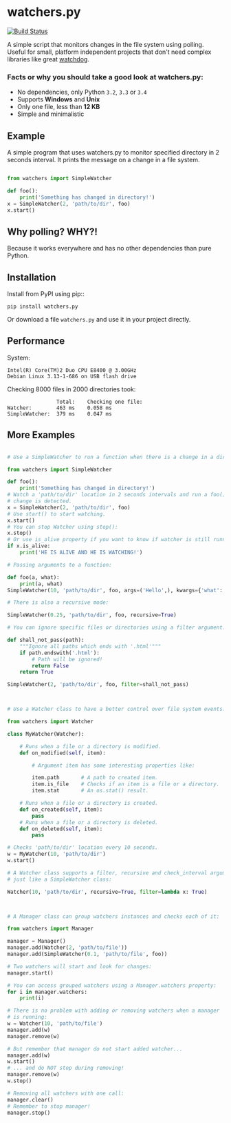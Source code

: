 watchers.py
===========

[![Build Status](https://travis-ci.org/lecnim/watchers.py.png?branch=master)](https://travis-ci.org/lecnim/watchers.py)

A simple script that monitors changes in the file system using polling.
Useful for small, platform independent projects that don't need complex
libraries like great [watchdog](https://github.com/gorakhargosh/watchdog).

### Facts or why you should take a good look at watchers.py:

- No dependencies, only Python `3.2`, `3.3` or `3.4`
- Supports __Windows__ and __Unix__
- Only one file, less than __12 KB__
- Simple and minimalistic


Example
-------

A simple program that uses watchers.py to monitor specified directory in 
2 seconds interval. It prints the message on a change in a file system.

```python

from watchers import SimpleWatcher

def foo():
    print('Something has changed in directory!')
x = SimpleWatcher(2, 'path/to/dir', foo)
x.start()
```


Why polling? WHY?!
------------------

Because it works everywhere and has no other dependencies than pure Python.


Installation
------------

Install from PyPI using pip::

```
pip install watchers.py
```

Or download a file `watchers.py` and use it in your project directly.


Performance
-----------

System:

```
Intel(R) Core(TM)2 Duo CPU E8400 @ 3.00GHz
Debian Linux 3.13-1-686 on USB flash drive
```

Checking 8000 files in 2000 directories took:

```
                Total:    Checking one file:
Watcher:        463 ms    0.058 ms
SimpleWatcher:  379 ms    0.047 ms
```


More Examples
-------------

```python

# Use a SimpleWatcher to run a function when there is a change in a directory.

from watchers import SimpleWatcher

def foo():
    print('Something has changed in directory!')
# Watch a 'path/to/dir' location in 2 seconds intervals and run a foo() when
# change is detected.
x = SimpleWatcher(2, 'path/to/dir', foo)
# Use start() to start watching.
x.start()
# You can stop Watcher using stop():
x.stop()
# Or use is_alive property if you want to know if watcher is still running:
if x.is_alive:
    print('HE IS ALIVE AND HE IS WATCHING!')

# Passing arguments to a function:

def foo(a, what):
    print(a, what)
SimpleWatcher(10, 'path/to/dir', foo, args=('Hello',), kwargs={'what': 'World'})

# There is also a recursive mode:

SimpleWatcher(0.25, 'path/to/dir', foo, recursive=True)

# You can ignore specific files or directories using a filter argument:

def shall_not_pass(path):
    """Ignore all paths which ends with '.html'"""
    if path.endswith('.html'):
        # Path will be ignored!
        return False
    return True

SimpleWatcher(2, 'path/to/dir', foo, filter=shall_not_pass)



# Use a Watcher class to have a better control over file system events.

from watchers import Watcher

class MyWatcher(Watcher):

    # Runs when a file or a directory is modified.
    def on_modified(self, item):

        # Argument item has some interesting properties like:

        item.path       # A path to created item.
        item.is_file    # Checks if an item is a file or a directory.
        item.stat       # An os.stat() result.

    # Runs when a file or a directory is created.
    def on_created(self, item):
        pass
    # Runs when a file or a directory is deleted.
    def on_deleted(self, item):
        pass

# Checks 'path/to/dir' location every 10 seconds.
w = MyWatcher(10, 'path/to/dir')
w.start()

# A Watcher class supports a filter, recursive and check_interval arguments
# just like a SimpleWatcher class:

Watcher(10, 'path/to/dir', recursive=True, filter=lambda x: True)



# A Manager class can group watchers instances and checks each of it:

from watchers import Manager

manager = Manager()
manager.add(Watcher(2, 'path/to/file'))
manager.add(SimpleWatcher(0.1, 'path/to/file', foo))

# Two watchers will start and look for changes:
manager.start()

# You can access grouped watchers using a Manager.watchers property:
for i in manager.watchers:
    print(i)

# There is no problem with adding or removing watchers when a manager
# is running:
w = Watcher(10, 'path/to/file')
manager.add(w)
manager.remove(w)

# But remember that manager do not start added watcher...
manager.add(w)
w.start()
# ... and do NOT stop during removing!
manager.remove(w)
w.stop()

# Removing all watchers with one call:
manager.clear()
# Remember to stop manager!
manager.stop()

```
